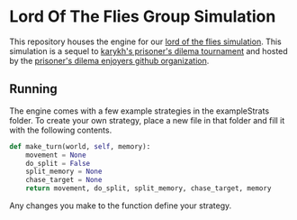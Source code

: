 # Lord Of The Flies Group Simulation
This repository houses the engine for our [lord of the flies simulation](https://docs.google.com/document/d/15APhBIm-rgxk6GXQKCO1vkKENLqWDIkzNchoZifImVE). This simulation is a sequel to [karykh's prisoner's dilema tournament]() and hosted by the [prisoner's dilema enjoyers github organization]().

## Running
The engine comes with a few example strategies in the exampleStrats folder. To create your own strategy, place a new file in that folder and fill it with the following contents.

```python
def make_turn(world, self, memory):
    movement = None
    do_split = False
    split_memory = None
    chase_target = None
    return movement, do_split, split_memory, chase_target, memory
```
Any changes you make to the function define your strategy.
